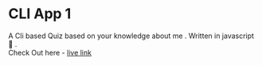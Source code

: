 # CLI App 1
A Cli based Quiz based on your knowledge about me .  Written in javascript 🤍 .
<br />
Check Out here -  [live link](https://replit.com/@Rishichourasiya/mark1-how-well-do-you-know-me#index.js) 
